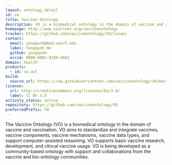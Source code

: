 ```yaml
---
layout: ontology_detail
id: vo
title: Vaccine Ontology
description: VO is a biomedical ontology in the domain of vaccine and vaccination.
homepage: http://www.violinet.org/vaccineontology
tracker: https://github.com/vaccineontology/VO/issues
contact:
  email: yongqunh@med.umich.edu
  label: Yongqunh He
  github: yongqunh
  orcid: 0000-0001-9189-9661
domain: health
products:
  - id: vo.owl
build:
  source_url: https://raw.githubusercontent.com/vaccineontology/VO/master/src/VO_merged.owl
license:
  url: http://creativecommons.org/licenses/by/3.0/
  label: CC BY 3.0
activity_status: active
repository: https://github.com/vaccineontology/VO
preferredPrefix: VO
---
```


The Vaccine Ontology (VO) is a biomedical ontology in the domain of vaccine and vaccination. VO aims to standardize and integrate vaccines, vaccine components, vaccine mechanisms, vaccine data types, and support computer-assisted reasoning. VO supports basic vaccine research, development, and clincal vaccine usage. VO is being developed as a community-based ontology with support and collaborations from the vaccine and bio-ontology communities.
